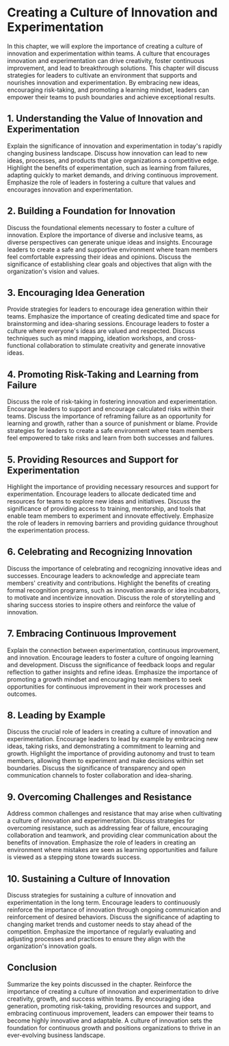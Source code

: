 # Creating a Culture of Innovation and Experimentation

In this chapter, we will explore the importance of creating a culture of innovation and experimentation within teams. A culture that encourages innovation and experimentation can drive creativity, foster continuous improvement, and lead to breakthrough solutions. This chapter will discuss strategies for leaders to cultivate an environment that supports and nourishes innovation and experimentation. By embracing new ideas, encouraging risk-taking, and promoting a learning mindset, leaders can empower their teams to push boundaries and achieve exceptional results.

## 1\. Understanding the Value of Innovation and Experimentation

Explain the significance of innovation and experimentation in today's rapidly changing business landscape. Discuss how innovation can lead to new ideas, processes, and products that give organizations a competitive edge. Highlight the benefits of experimentation, such as learning from failures, adapting quickly to market demands, and driving continuous improvement. Emphasize the role of leaders in fostering a culture that values and encourages innovation and experimentation.

## 2\. Building a Foundation for Innovation

Discuss the foundational elements necessary to foster a culture of innovation. Explore the importance of diverse and inclusive teams, as diverse perspectives can generate unique ideas and insights. Encourage leaders to create a safe and supportive environment where team members feel comfortable expressing their ideas and opinions. Discuss the significance of establishing clear goals and objectives that align with the organization's vision and values.

## 3\. Encouraging Idea Generation

Provide strategies for leaders to encourage idea generation within their teams. Emphasize the importance of creating dedicated time and space for brainstorming and idea-sharing sessions. Encourage leaders to foster a culture where everyone's ideas are valued and respected. Discuss techniques such as mind mapping, ideation workshops, and cross-functional collaboration to stimulate creativity and generate innovative ideas.

## 4\. Promoting Risk-Taking and Learning from Failure

Discuss the role of risk-taking in fostering innovation and experimentation. Encourage leaders to support and encourage calculated risks within their teams. Discuss the importance of reframing failure as an opportunity for learning and growth, rather than a source of punishment or blame. Provide strategies for leaders to create a safe environment where team members feel empowered to take risks and learn from both successes and failures.

## 5\. Providing Resources and Support for Experimentation

Highlight the importance of providing necessary resources and support for experimentation. Encourage leaders to allocate dedicated time and resources for teams to explore new ideas and initiatives. Discuss the significance of providing access to training, mentorship, and tools that enable team members to experiment and innovate effectively. Emphasize the role of leaders in removing barriers and providing guidance throughout the experimentation process.

## 6\. Celebrating and Recognizing Innovation

Discuss the importance of celebrating and recognizing innovative ideas and successes. Encourage leaders to acknowledge and appreciate team members' creativity and contributions. Highlight the benefits of creating formal recognition programs, such as innovation awards or idea incubators, to motivate and incentivize innovation. Discuss the role of storytelling and sharing success stories to inspire others and reinforce the value of innovation.

## 7\. Embracing Continuous Improvement

Explain the connection between experimentation, continuous improvement, and innovation. Encourage leaders to foster a culture of ongoing learning and development. Discuss the significance of feedback loops and regular reflection to gather insights and refine ideas. Emphasize the importance of promoting a growth mindset and encouraging team members to seek opportunities for continuous improvement in their work processes and outcomes.

## 8\. Leading by Example

Discuss the crucial role of leaders in creating a culture of innovation and experimentation. Encourage leaders to lead by example by embracing new ideas, taking risks, and demonstrating a commitment to learning and growth. Highlight the importance of providing autonomy and trust to team members, allowing them to experiment and make decisions within set boundaries. Discuss the significance of transparency and open communication channels to foster collaboration and idea-sharing.

## 9\. Overcoming Challenges and Resistance

Address common challenges and resistance that may arise when cultivating a culture of innovation and experimentation. Discuss strategies for overcoming resistance, such as addressing fear of failure, encouraging collaboration and teamwork, and providing clear communication about the benefits of innovation. Emphasize the role of leaders in creating an environment where mistakes are seen as learning opportunities and failure is viewed as a stepping stone towards success.

## 10\. Sustaining a Culture of Innovation

Discuss strategies for sustaining a culture of innovation and experimentation in the long term. Encourage leaders to continuously reinforce the importance of innovation through ongoing communication and reinforcement of desired behaviors. Discuss the significance of adapting to changing market trends and customer needs to stay ahead of the competition. Emphasize the importance of regularly evaluating and adjusting processes and practices to ensure they align with the organization's innovation goals.

## Conclusion

Summarize the key points discussed in the chapter. Reinforce the importance of creating a culture of innovation and experimentation to drive creativity, growth, and success within teams. By encouraging idea generation, promoting risk-taking, providing resources and support, and embracing continuous improvement, leaders can empower their teams to become highly innovative and adaptable. A culture of innovation sets the foundation for continuous growth and positions organizations to thrive in an ever-evolving business landscape.
